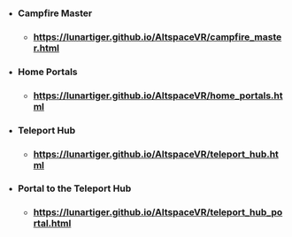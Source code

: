 <ul>
  <li><h3>Campfire Master<h3>
    <ul>
      <li><a href="https://lunartiger.github.io/AltspaceVR/campfire_master.html">https://lunartiger.github.io/AltspaceVR/campfire_master.html</a></li>
		</ul>
	</li>
  <li><h3>Home Portals<h3>
		<ul>
			<li><a href="https://lunartiger.github.io/AltspaceVR/home_portals.html">https://lunartiger.github.io/AltspaceVR/home_portals.html</a></li>
		</ul>
	</li>
  <li><h3>Teleport Hub<h3>
		<ul>
  		<li><a href="https://lunartiger.github.io/AltspaceVR/teleport_hub.html">https://lunartiger.github.io/AltspaceVR/teleport_hub.html</a></li>
		</ul>
	</li>
  <li><h3>Portal to the Teleport Hub<h3>
		<ul>
  		<li><a href="https://lunartiger.github.io/AltspaceVR/teleport_hub_portal.html">https://lunartiger.github.io/AltspaceVR/teleport_hub_portal.html</a></li>
		</ul>
	</li>
</ul>
